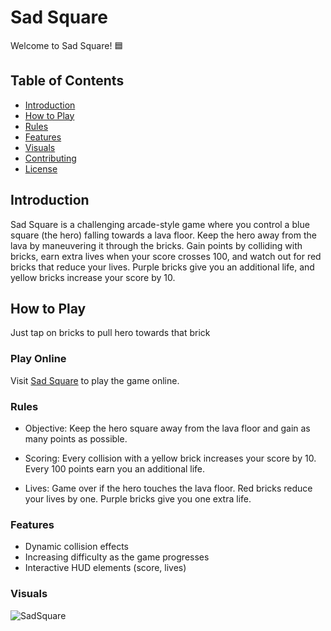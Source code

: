 # Sad Square

Welcome to Sad Square! 🟦

## Table of Contents
- [Introduction](#introduction)
- [How to Play](#how-to-play)
- [Rules](#rules)
- [Features](#features)
- [Visuals](#visuals)
- [Contributing](#contributing)
- [License](#license)

## Introduction

Sad Square is a challenging arcade-style game where you control a blue square (the hero) falling towards a lava floor. Keep the hero away from the lava by maneuvering it through the bricks. 
Gain points by colliding with bricks, earn extra lives when your score crosses 100, and watch out for red bricks that reduce your lives. Purple bricks give you an additional life, and yellow bricks increase your score by 10.

## How to Play
Just tap on bricks to pull hero towards that brick

### Play Online
Visit [Sad Square](https://kuldeepjambhulkar.github.io/SadSquare/) to play the game online.

### Rules
- Objective:
Keep the hero square away from the lava floor and gain as many points as possible.

- Scoring:
Every collision with a yellow brick increases your score by 10.
Every 100 points earn you an additional life.

- Lives:
Game over if the hero touches the lava floor.
Red bricks reduce your lives by one.
Purple bricks give you one extra life.

### Features
- Dynamic collision effects
- Increasing difficulty as the game progresses
- Interactive HUD elements (score, lives)

### Visuals
![SadSquare](https://github.com/kuldeepjambhulkar/SadSquare/assets/89466207/b250b7d2-6eac-4791-86d4-bf66e6a2d7b6)
